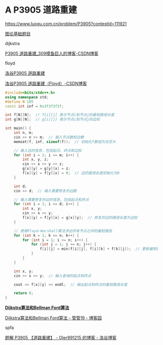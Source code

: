 # A P3905 道路重建

https://www.luogu.com.cn/problem/P3905?contestId=111921

[图论基础题目](https://www.notion.so/d5f7bbb206dd44ea91b4b574d3295a48) 

dijkstra

[P3905 道路重建_309摸鱼巨人的博客-CSDN博客](https://blog.csdn.net/MagicFromMe/article/details/125941254)

floyd

[洛谷P3905 道路重建](https://www.zhankr.net/88321.html)

[洛谷P3905 道路重建（Floyd）-CSDN博客](https://blog.csdn.net/FuMinJ/article/details/128366006)

```cpp
#include<bits/stdc++.h>
using namespace std;
#define N 105
const int inf = 0x3f3f3f3f;

int f[N][N];  // f[i][j] 表示节点i到节点j的最短路径长度
int g[N][N];  // g[i][j] 表示节点i到节点j的边权

int main() {
    int n, m;
    cin >> n >> m;  // 输入节点数和边数
    memset(f, inf, sizeof(f));  // 初始化f数组为无穷大

    // 输入边的信息，包括起点、终点和边权
    for (int i = 1; i <= m; i++) {
        int x, y, z;
        cin >> x >> y >> z;
        g[x][y] = g[y][x] = z;
        f[x][y] = f[y][x] = 0;  // 边的路径长度初始化为0
    }

    int d;
    cin >> d;  // 输入需要修复的边数

    // 输入需要修复的边的信息，包括起点和终点
    for (int i = 1; i <= d; i++) {
        int x, y;
        cin >> x >> y;
        f[x][y] = f[y][x] = g[x][y];  // 修复的边的路径长度为边权
    }

    // 使用Floyd-Warshall算法求出所有节点之间的最短路径
    for (int k = 1; k <= n; k++) {
        for (int i = 1; i <= n; i++) {
            for (int j = 1; j <= n; j++) {
                f[i][j] = min(f[i][j], f[i][k] + f[k][j]);  // 更新最短路径长度
            }
        }
    }

    int x, y;
    cin >> x >> y;  // 输入查询的起点和终点

    cout << f[x][y] << endl;  // 输出起点到终点的最短路径长度

    return 0;
}
```

**[Dijkstra算法和Bellman Ford算法](https://www.cnblogs.com/GuanStudy/p/16918044.html)**

[Dijkstra算法和Bellman Ford算法 - 管管19 - 博客园](https://www.cnblogs.com/GuanStudy/p/16918044.html)

spfa

[题解 P3905 【道路重建】 - OIer991215 的博客 - 洛谷博客](https://www.luogu.com.cn/blog/user19215/solution-p3905)